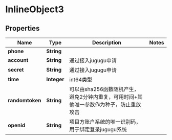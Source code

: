 

# InlineObject3

## Properties

Name | Type | Description | Notes
------------ | ------------- | ------------- | -------------
**phone** | **String** |  | 
**account** | **String** | 通过接入jugugu申请 | 
**secret** | **String** | 通过接入jugugu申请 | 
**time** | **Integer** | int64类型 | 
**randomtoken** | **String** | 可以由sha256函数随机产生，避免2分钟内重复，可用时间+其他唯一参数作为种子，防止重放攻击 | 
**openid** | **String** | 项目方账户系统的唯一识别码，用于绑定登录jugugu系统 | 



